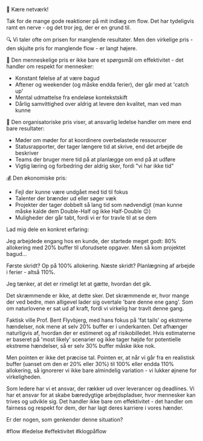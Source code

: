 🤝 Kære netværk!

Tak for de mange gode reaktioner på mit indlæg om flow. Det har tydeligvis ramt en nerve - og det tror jeg, der er en grund til.

🔍 Vi taler ofte om prisen for manglende resultater. Men den virkelige pris - den skjulte pris for manglende flow - er langt højere. 

👤 Den menneskelige pris er ikke bare et spørgsmål om effektivitet - det handler om respekt for mennesker:

- Konstant følelse af at være bagud
- Aftener og weekender (og måske endda ferier), der går med at 'catch up'
- Mental udmattelse fra endeløse kontekstskift
- Dårlig samvittighed over aldrig at levere den kvalitet, man ved man kunne

🏢 Den organisatoriske pris viser, at ansvarlig ledelse handler om mere end bare resultater:

- Møder om møder for at koordinere overbelastede ressourcer
- Statusrapporter, der tager længere tid at skrive, end det arbejde de beskriver
- Teams der bruger mere tid på at planlægge om end på at udføre
- Vigtig læring og forbedring der aldrig sker, fordi "vi har ikke tid"

💰 Den økonomiske pris:

- Fejl der kunne være undgået med tid til fokus
- Talenter der brænder ud eller søger væk
- Projekter der tager dobbelt så lang tid som nødvendigt (man kunne måske kalde dem Double-Half og ikke Half-Double 😉)
- Muligheder der går tabt, fordi vi er for travle til at se dem

Lad mig dele en konkret erfaring:

Jeg arbejdede engang hos en kunde, der startede meget godt: 80% allokering med 20% buffer til uforudsete opgaver. 
Men så kom projektet bagud...

Første skridt? Op på 100% allokering.
Næste skridt? Planlægning af arbejde i ferier - altså 110%.

Jeg tænker, at det er rimeligt let at gætte, hvordan det gik.

Det skræmmende er ikke, at dette sker. Det skræmmende er, hvor mange der ved bedre, men alligevel lader sig overtale 'bare denne ene gang'. Som om naturlovene er sat ud af kraft, fordi vi virkelig har travlt denne gang.

Faktisk ville Prof. Bent Flyvbjerg, med hans fokus på 'fat tails' og ekstreme hændelser, nok mene at selv 20% buffer er i underkanten. Det afhænger naturligvis af, hvordan der er estimeret og af risikobilledet. Hvis estimaterne er baseret på 'most likely' scenarier og ikke tager højde for potentielle ekstreme hændelser, så er selv 30% buffer måske ikke nok.

Men pointen er ikke det præcise tal. Pointen er, at når vi går fra en realistisk buffer (uanset om den er 20% eller 30%) til 100% eller endda 110% allokering, så ignorerer vi ikke bare almindelig variation - vi lukker øjnene for virkeligheden.

Som ledere har vi et ansvar, der rækker ud over leverancer og deadlines. Vi har et ansvar for at skabe bæredygtige arbejdspladser, hvor mennesker kan trives og udvikle sig. Det handler ikke bare om effektivitet - det handler om fairness og respekt for dem, der har lagt deres karriere i vores hænder.

Er der nogen, som genkender denne situation?

#flow #ledelse #effektivitet #klogpåflow